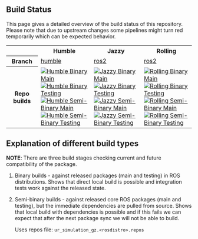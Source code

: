 ## Build Status

This page gives a detailed overview of the build status of this repository. Please note that due to
upstream changes some pipelines might turn red temporarily which can be expected behavior.

<table width="100%">
  <tr>
    <th></th>
    <th>Humble</th>
    <th>Jazzy</th>
    <th>Rolling</th>
  </tr>
  <tr>
    <th>Branch</th>
    <td><a href="https://github.com/UniversalRobots/Universal_Robots_ROS2_GZ_Simulation/tree/humble">humble</a></td>
    <td><a href="https://github.com/UniversalRobots/Universal_Robots_ROS2_GZ_Simulation/tree/ros2">ros2</a></td>
    <td><a href="https://github.com/UniversalRobots/Universal_Robots_ROS2_GZ_Simulation/tree/ros2">ros2</a></td>
  </tr>
  <tr>
    <th>Repo builds</th>
    <td>
      <a href="https://github.com/UniversalRobots/Universal_Robots_ROS2_GZ_Simulation/actions/workflows/humble-binary-main.yml?query=event%3Aschedule++">
         <img src="https://github.com/UniversalRobots/Universal_Robots_ROS2_GZ_Simulation/actions/workflows/humble-binary-main.yml/badge.svg?event=schedule"
              alt="Humble Binary Main"/>
      </a> <br />
      <a href="https://github.com/UniversalRobots/Universal_Robots_ROS2_GZ_Simulation/actions/workflows/humble-binary-testing.yml?query=event%3Aschedule++">
         <img src="https://github.com/UniversalRobots/Universal_Robots_ROS2_GZ_Simulation/actions/workflows/humble-binary-testing.yml/badge.svg?event=schedule"
              alt="Humble Binary Testing"/>
      </a> <br />
      <a href="https://github.com/UniversalRobots/Universal_Robots_ROS2_GZ_Simulation/actions/workflows/humble-semi-binary-main.yml?query=event%3Aschedule++">
         <img src="https://github.com/UniversalRobots/Universal_Robots_ROS2_GZ_Simulation/actions/workflows/humble-semi-binary-main.yml/badge.svg?event=schedule"
              alt="Humble Semi-Binary Main"/>
      </a> <br />
      <a href="https://github.com/UniversalRobots/Universal_Robots_ROS2_GZ_Simulation/actions/workflows/humble-semi-binary-testing.yml?query=event%3Aschedule++">
         <img src="https://github.com/UniversalRobots/Universal_Robots_ROS2_GZ_Simulation/actions/workflows/humble-semi-binary-testing.yml/badge.svg?event=schedule"
              alt="Humble Semi-Binary Testing"/>
      </a>
    </td>
    <td>
      <a href="https://github.com/UniversalRobots/Universal_Robots_ROS2_GZ_Simulation/actions/workflows/jazzy-binary-main.yml?query=event%3Aschedule++">
         <img src="https://github.com/UniversalRobots/Universal_Robots_ROS2_GZ_Simulation/actions/workflows/jazzy-binary-main.yml/badge.svg?event=schedule"
              alt="Jazzy Binary Main"/>
      </a> <br />
      <a href="https://github.com/UniversalRobots/Universal_Robots_ROS2_GZ_Simulation/actions/workflows/jazzy-binary-testing.yml?query=event%3Aschedule++">
         <img src="https://github.com/UniversalRobots/Universal_Robots_ROS2_GZ_Simulation/actions/workflows/jazzy-binary-testing.yml/badge.svg?event=schedule"
              alt="Jazzy Binary Testing"/>
      </a> <br />
      <a href="https://github.com/UniversalRobots/Universal_Robots_ROS2_GZ_Simulation/actions/workflows/jazzy-semi-binary-main.yml?query=event%3Aschedule++">
         <img src="https://github.com/UniversalRobots/Universal_Robots_ROS2_GZ_Simulation/actions/workflows/jazzy-semi-binary-main.yml/badge.svg?event=schedule"
              alt="Jazzy Semi-Binary Main"/>
      </a> <br />
      <a href="https://github.com/UniversalRobots/Universal_Robots_ROS2_GZ_Simulation/actions/workflows/jazzy-semi-binary-testing.yml?query=event%3Aschedule++">
         <img src="https://github.com/UniversalRobots/Universal_Robots_ROS2_GZ_Simulation/actions/workflows/jazzy-semi-binary-testing.yml/badge.svg?event=schedule"
              alt="Jazzy Semi-Binary Testing"/>
      </a>
    </td>
    <td>
      <a href="https://github.com/UniversalRobots/Universal_Robots_ROS2_GZ_Simulation/actions/workflows/rolling-binary-main.yml?query=event%3Aschedule++">
         <img src="https://github.com/UniversalRobots/Universal_Robots_ROS2_GZ_Simulation/actions/workflows/rolling-binary-main.yml/badge.svg?event=schedule"
              alt="Rolling Binary Main"/>
      </a> <br />
      <a href="https://github.com/UniversalRobots/Universal_Robots_ROS2_GZ_Simulation/actions/workflows/rolling-binary-testing.yml?query=event%3Aschedule++">
         <img src="https://github.com/UniversalRobots/Universal_Robots_ROS2_GZ_Simulation/actions/workflows/rolling-binary-testing.yml/badge.svg?event=schedule"
              alt="Rolling Binary Testing"/>
      </a> <br />
      <a href="https://github.com/UniversalRobots/Universal_Robots_ROS2_GZ_Simulation/actions/workflows/rolling-semi-binary-main.yml?query=event%3Aschedule++">
         <img src="https://github.com/UniversalRobots/Universal_Robots_ROS2_GZ_Simulation/actions/workflows/rolling-semi-binary-main.yml/badge.svg?event=schedule"
              alt="Rolling Semi-Binary Main"/>
      </a> <br />
      <a href="https://github.com/UniversalRobots/Universal_Robots_ROS2_GZ_Simulation/actions/workflows/rolling-semi-binary-testing.yml?query=event%3Aschedule++">
         <img src="https://github.com/UniversalRobots/Universal_Robots_ROS2_GZ_Simulation/actions/workflows/rolling-semi-binary-testing.yml/badge.svg?event=schedule"
              alt="Rolling Semi-Binary Testing"/>
      </a>
    </td>
  </tr>
</table>

## Explanation of different build types

**NOTE**: There are three build stages checking current and future compatibility of the package.

1. Binary builds - against released packages (main and testing) in ROS distributions. Shows that
   direct local build is possible and integration tests work against the released state.

1. Semi-binary builds - against released core ROS packages (main and testing), but the immediate dependencies are pulled from source.
   Shows that local build with dependencies is possible and if this fails we can expect that after the next package sync we will not be able to build.

   Uses repos file: `ur_simulation_gz.<rosdistro>.repos`

